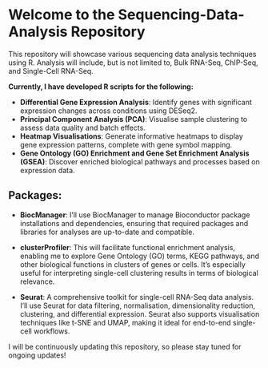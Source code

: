 # Welcome to the Sequencing-Data-Analysis Repository

This repository will showcase various sequencing data analysis techniques using R. Analysis will include, but is not limited to, Bulk RNA-Seq, ChIP-Seq, and Single-Cell RNA-Seq.

**Currently, I have developed R scripts for the following:**

- **Differential Gene Expression Analysis**: Identify genes with significant expression changes across conditions using DESeq2.
- **Principal Component Analysis (PCA)**: Visualise sample clustering to assess data quality and batch effects.
- **Heatmap Visualisations**: Generate informative heatmaps to display gene expression patterns, complete with gene symbol mapping.
- **Gene Ontology (GO) Enrichment and Gene Set Enrichment Analysis (GSEA)**: Discover enriched biological pathways and processes based on expression data.

## Packages:

- **BiocManager**: I’ll use BiocManager to manage Bioconductor package installations and dependencies, ensuring that required packages and libraries for analyses are up-to-date and compatible.

- **clusterProfiler**: This will facilitate functional enrichment analysis, enabling me to explore Gene Ontology (GO) terms, KEGG pathways, and other biological functions in clusters of genes or cells. It’s especially useful for interpreting single-cell clustering results in terms of biological relevance.

- **Seurat**: A comprehensive toolkit for single-cell RNA-Seq data analysis. I’ll use Seurat for data filtering, normalisation, dimensionality reduction, clustering, and differential expression. Seurat also supports visualisation techniques like t-SNE and UMAP, making it ideal for end-to-end single-cell workflows.

I will be continuously updating this repository, so please stay tuned for ongoing updates!
